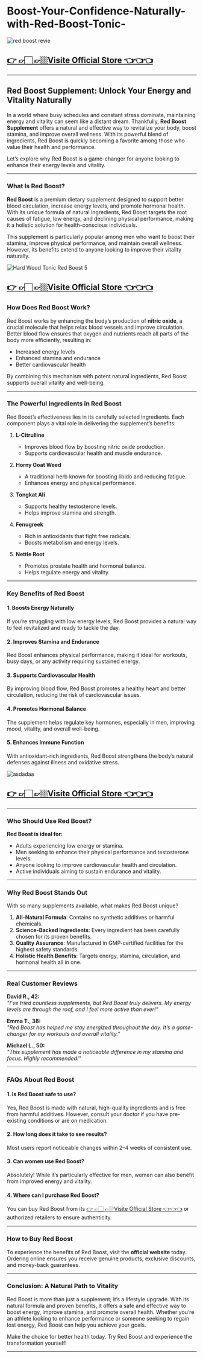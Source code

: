 # Boost-Your-Confidence-Naturally-with-Red-Boost-Tonic-


![red boost revie](https://github.com/user-attachments/assets/ff34ebd0-d9a0-483d-9408-601a0e81cac9)

## [👉 👉🏻 👉🏼Visite Official Store 👈👈👈](https://tinyurl.com/zdyk95zm )



---

## **Red Boost Supplement: Unlock Your Energy and Vitality Naturally**

In a world where busy schedules and constant stress dominate, maintaining energy and vitality can seem like a distant dream. Thankfully, **Red Boost Supplement** offers a natural and effective way to revitalize your body, boost stamina, and improve overall wellness. With its powerful blend of ingredients, Red Boost is quickly becoming a favorite among those who value their health and performance.

Let’s explore why Red Boost is a game-changer for anyone looking to enhance their energy levels and vitality.

---

### **What Is Red Boost?**

**Red Boost** is a premium dietary supplement designed to support better blood circulation, increase energy levels, and promote hormonal health. With its unique formula of natural ingredients, Red Boost targets the root causes of fatigue, low energy, and declining physical performance, making it a holistic solution for health-conscious individuals.

This supplement is particularly popular among men who want to boost their stamina, improve physical performance, and maintain overall wellness. However, its benefits extend to anyone looking to improve their vitality naturally.

![Hard Wood Tonic Red Boost 5](https://github.com/user-attachments/assets/074f3e41-d4ba-4123-a4fe-93714a67f7f9)

## [👉 👉🏻 👉🏼Visite Official Store 👈👈👈](https://tinyurl.com/zdyk95zm )


### **How Does Red Boost Work?**

Red Boost works by enhancing the body’s production of **nitric oxide**, a crucial molecule that helps relax blood vessels and improve circulation. Better blood flow ensures that oxygen and nutrients reach all parts of the body more efficiently, resulting in:

- Increased energy levels  
- Enhanced stamina and endurance  
- Better cardiovascular health  

By combining this mechanism with potent natural ingredients, Red Boost supports overall vitality and well-being.

---

### **The Powerful Ingredients in Red Boost**

Red Boost’s effectiveness lies in its carefully selected ingredients. Each component plays a vital role in delivering the supplement’s benefits:

1. **L-Citrulline**  
   - Improves blood flow by boosting nitric oxide production.  
   - Supports cardiovascular health and muscle endurance.  

2. **Horny Goat Weed**  
   - A traditional herb known for boosting libido and reducing fatigue.  
   - Enhances energy and physical performance.  

3. **Tongkat Ali**  
   - Supports healthy testosterone levels.  
   - Helps improve stamina and strength.  

4. **Fenugreek**  
   - Rich in antioxidants that fight free radicals.  
   - Boosts metabolism and energy levels.  

5. **Nettle Root**  
   - Promotes prostate health and hormonal balance.  
   - Helps regulate energy and vitality.  

---

### **Key Benefits of Red Boost**

#### 1. **Boosts Energy Naturally**  
If you’re struggling with low energy levels, Red Boost provides a natural way to feel revitalized and ready to tackle the day.

#### 2. **Improves Stamina and Endurance**  
Red Boost enhances physical performance, making it ideal for workouts, busy days, or any activity requiring sustained energy.

#### 3. **Supports Cardiovascular Health**  
By improving blood flow, Red Boost promotes a healthy heart and better circulation, reducing the risk of cardiovascular issues.

#### 4. **Promotes Hormonal Balance**  
The supplement helps regulate key hormones, especially in men, improving mood, vitality, and overall well-being.

#### 5. **Enhances Immune Function**  
With antioxidant-rich ingredients, Red Boost strengthens the body’s natural defenses against illness and oxidative stress.


![asdadaa](https://github.com/user-attachments/assets/fc3a633e-e2a9-45df-915e-510d02f7158f)

## [👉 👉🏻 👉🏼Visite Official Store 👈👈👈](https://tinyurl.com/zdyk95zm )

---

### **Who Should Use Red Boost?**

**Red Boost is ideal for:**  
- Adults experiencing low energy or stamina.  
- Men seeking to enhance their physical performance and testosterone levels.  
- Anyone looking to improve cardiovascular health and circulation.  
- Active individuals aiming to sustain endurance and vitality.

---

### **Why Red Boost Stands Out**

With so many supplements available, what makes Red Boost unique?  
1. **All-Natural Formula**: Contains no synthetic additives or harmful chemicals.  
2. **Science-Backed Ingredients**: Every ingredient has been carefully chosen for its proven benefits.  
3. **Quality Assurance**: Manufactured in GMP-certified facilities for the highest safety standards.  
4. **Holistic Health Benefits**: Targets energy, stamina, circulation, and hormonal health all in one.  

---

### **Real Customer Reviews**

**David R., 42:**  
*"I’ve tried countless supplements, but Red Boost truly delivers. My energy levels are through the roof, and I feel more active than ever!"*

**Emma T., 38:**  
*"Red Boost has helped me stay energized throughout the day. It’s a game-changer for my workouts and overall vitality."*

**Michael L., 50:**  
*"This supplement has made a noticeable difference in my stamina and focus. Highly recommended!"*

---

### **FAQs About Red Boost**

#### **1. Is Red Boost safe to use?**  
Yes, Red Boost is made with natural, high-quality ingredients and is free from harmful additives. However, consult your doctor if you have pre-existing conditions or are on medication.

#### **2. How long does it take to see results?**  
Most users report noticeable changes within 2–4 weeks of consistent use.

#### **3. Can women use Red Boost?**  
Absolutely! While it’s particularly effective for men, women can also benefit from improved energy and vitality.

#### **4. Where can I purchase Red Boost?**  
You can buy Red Boost from its [👉 👉🏻 👉🏼Visite Official Store 👈👈👈](https://tinyurl.com/zdyk95zm )
 or authorized retailers to ensure authenticity.

---

### **How to Buy Red Boost**

To experience the benefits of Red Boost, visit the **official website** today. Ordering online ensures you receive genuine products, exclusive discounts, and money-back guarantees.

---

### **Conclusion: A Natural Path to Vitality**

Red Boost is more than just a supplement; it’s a lifestyle upgrade. With its natural formula and proven benefits, it offers a safe and effective way to boost energy, improve stamina, and promote overall health. Whether you’re an athlete looking to enhance performance or someone seeking to regain lost energy, Red Boost can help you achieve your goals.

Make the choice for better health today. Try Red Boost and experience the transformation yourself!

---
